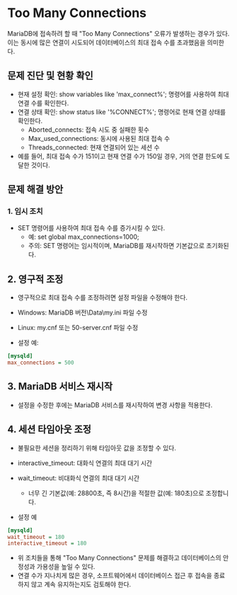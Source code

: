 # Too Many Connections
MariaDB에 접속하려 할 때 "Too Many Connections" 오류가 발생하는 경우가 있다.   
이는 동시에 많은 연결이 시도되어 데이터베이스의 최대 접속 수를 초과했음을 의미한다.

## 문제 진단 및 현황 확인
* 현재 설정 확인: show variables like 'max_connect%'; 명령어를 사용하여 최대 연결 수를 확인한다.
* 연결 상태 확인: show status like '%CONNECT%'; 명령어로 현재 연결 상태를 확인한다.
    * Aborted_connects: 접속 시도 중 실패한 횟수
    * Max_used_connections: 동시에 사용된 최대 접속 수
    * Threads_connected: 현재 연결되어 있는 세션 수
* 예를 들어, 최대 접속 수가 151이고 현재 연결 수가 150일 경우, 거의 연결 한도에 도달한 것이다.

## 문제 해결 방안
### 1. 임시 조치
* SET 명령어를 사용하여 최대 접속 수를 증가시킬 수 있다.
    * 예: set global max_connections=1000;
    * 주의: SET 명령어는 임시적이며, MariaDB를 재시작하면 기본값으로 초기화된다.

## 2. 영구적 조정
* 영구적으로 최대 접속 수를 조정하려면 설정 파일을 수정해야 한다.

* Windows: MariaDB 버전\Data\my.ini 파일 수정
* Linux: my.cnf 또는 50-server.cnf 파일 수정
* 설정 예:

```ini
[mysqld]
max_connections = 500
```

## 3. MariaDB 서비스 재시작
* 설정을 수정한 후에는 MariaDB 서비스를 재시작하여 변경 사항을 적용한다.

## 4. 세션 타임아웃 조정
* 불필요한 세션을 정리하기 위해 타임아웃 값을 조정할 수 있다.

* interactive_timeout: 대화식 연결의 최대 대기 시간
* wait_timeout: 비대화식 연결의 최대 대기 시간
    * 너무 긴 기본값(예: 28800초, 즉 8시간)을 적절한 값(예: 180초)으로 조정합니다.
* 설정 예

```ini
[mysqld]
wait_timeout = 180
interactive_timeout = 180
```

* 위 조치들을 통해 "Too Many Connections" 문제를 해결하고 데이터베이스의 안정성과 가용성을 높일 수 있다.
* 연결 수가 지나치게 많은 경우, 소프트웨어에서 데이터베이스 접근 후 접속을 종료하지 않고 계속 유지하는지도 검토해야 한다.
